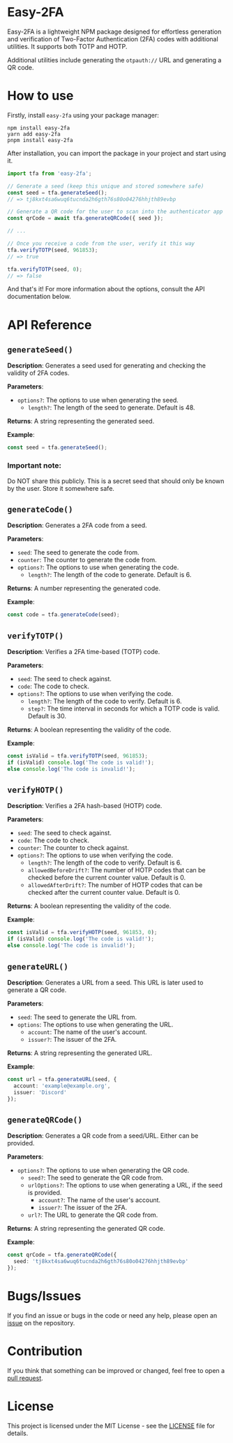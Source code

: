# Easy-2FA

Easy-2FA is a lightweight NPM package designed for effortless generation and verification of Two-Factor Authentication (2FA) codes with additional utilities. It supports both TOTP and HOTP.

Additional utilities include generating the `otpauth://` URL and generating a QR code.

# How to use

Firstly, install `easy-2fa` using your package manager:

```
npm install easy-2fa
yarn add easy-2fa
pnpm install easy-2fa
```

After installation, you can import the package in your project and start using it.

```ts
import tfa from 'easy-2fa';

// Generate a seed (keep this unique and stored somewhere safe)
const seed = tfa.generateSeed();
// => tj8kxt4sa6wuq6tucnda2h6gth76s80o04276hhjth89evbp

// Generate a QR code for the user to scan into the authenticator app
const qrCode = await tfa.generateQRCode({ seed });

// ...

// Once you receive a code from the user, verify it this way
tfa.verifyTOTP(seed, 961853);
// => true

tfa.verifyTOTP(seed, 0);
// => false
```

And that's it! For more information about the options, consult the API documentation below.

# API Reference

## `generateSeed()`

**Description**: Generates a seed used for generating and checking the validity of 2FA codes.

**Parameters**:

- `options?`: The options to use when generating the seed.
  - `length?`: The length of the seed to generate. Default is 48.

**Returns**: A string representing the generated seed.

**Example**:

```ts
const seed = tfa.generateSeed();
```

### Important note:

Do NOT share this publicly. This is a secret seed that should only be known by the user. Store it somewhere safe.

## `generateCode()`

**Description**: Generates a 2FA code from a seed.

**Parameters**:

- `seed`: The seed to generate the code from.
- `counter`: The counter to generate the code from.
- `options?`: The options to use when generating the code.
  - `length?`: The length of the code to generate. Default is 6.

**Returns**: A number representing the generated code.

**Example**:

```ts
const code = tfa.generateCode(seed);
```

## `verifyTOTP()`

**Description**: Verifies a 2FA time-based (TOTP) code.

**Parameters**:

- `seed`: The seed to check against.
- `code`: The code to check.
- `options?`: The options to use when verifying the code.
  - `length?`: The length of the code to verify. Default is 6.
  - `step?`: The time interval in seconds for which a TOTP code is valid. Default is 30.

**Returns**: A boolean representing the validity of the code.

**Example**:

```ts
const isValid = tfa.verifyTOTP(seed, 961853);
if (isValid) console.log('The code is valid!');
else console.log('The code is invalid!');
```

## `verifyHOTP()`

**Description**: Verifies a 2FA hash-based (HOTP) code.

**Parameters**:

- `seed`: The seed to check against.
- `code`: The code to check.
- `counter`: The counter to check against.
- `options?`: The options to use when verifying the code.
  - `length?`: The length of the code to verify. Default is 6.
  - `allowedBeforeDrift?`: The number of HOTP codes that can be checked before the current counter value. Default is 0.
  - `allowedAfterDrift?`: The number of HOTP codes that can be checked after the current counter value. Default is 0.

**Returns**: A boolean representing the validity of the code.

**Example**:

```ts
const isValid = tfa.verifyHOTP(seed, 961853, 0);
if (isValid) console.log('The code is valid!');
else console.log('The code is invalid!');
```

## `generateURL()`

**Description**: Generates a URL from a seed. This URL is later used to generate a QR code.

**Parameters**:

- `seed`: The seed to generate the URL from.
- `options`: The options to use when generating the URL.
  - `account`: The name of the user's account.
  - `issuer?`: The issuer of the 2FA.

**Returns**: A string representing the generated URL.

**Example**:

```ts
const url = tfa.generateURL(seed, {
  account: 'example@example.org',
  issuer: 'Discord'
});
```

## `generateQRCode()`

**Description**: Generates a QR code from a seed/URL. Either can be provided.

**Parameters**:

- `options?`: The options to use when generating the QR code.
  - `seed?`: The seed to generate the QR code from.
  - `urlOptions?`: The options to use when generating a URL, if the seed is provided.
    - `account?`: The name of the user's account.
    - `issuer?`: The issuer of the 2FA.
  - `url?`: The URL to generate the QR code from.

**Returns**: A string representing the generated QR code.

**Example**:

```ts
const qrCode = tfa.generateQRCode({
  seed: 'tj8kxt4sa6wuq6tucnda2h6gth76s80o04276hhjth89evbp'
});
```

# Bugs/Issues

If you find an issue or bugs in the code or need any help, please open an [issue](https://github.com/kikorp78/easy-2fa/issues) on the repository.

# Contribution

If you think that something can be improved or changed, feel free to open a [pull request](https://github.com/kikorp78/easy-2fa/pulls).

# License

This project is licensed under the MIT License - see the [LICENSE](LICENSE) file for details.
